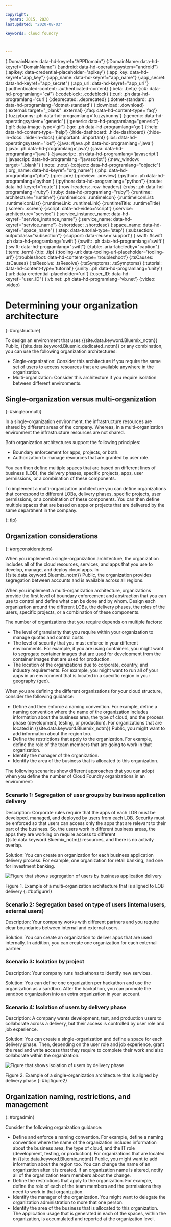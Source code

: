 ```yaml
---

copyright:
  years: 2015, 2020
lastupdated: "2020-08-03"

keywords: cloud foundry



---
```




{:DomainName: data-hd-keyref="APPDomain"}
{:DomainName: data-hd-keyref="DomainName"}
{:android: data-hd-operatingsystem="android"}
{:apikey: data-credential-placeholder='apikey'}
{:app_key: data-hd-keyref="app_key"}
{:app_name: data-hd-keyref="app_name"}
{:app_secret: data-hd-keyref="app_secret"}
{:app_url: data-hd-keyref="app_url"}
{:authenticated-content: .authenticated-content}
{:beta: .beta}
{:c#: data-hd-programlang="c#"}
{:codeblock: .codeblock}
{:curl: .ph data-hd-programlang='curl'}
{:deprecated: .deprecated}
{:dotnet-standard: .ph data-hd-programlang='dotnet-standard'}
{:download: .download}
{:external: target="_blank" .external}
{:faq: data-hd-content-type='faq'}
{:fuzzybunny: .ph data-hd-programlang='fuzzybunny'}
{:generic: data-hd-operatingsystem="generic"}
{:generic: data-hd-programlang="generic"}
{:gif: data-image-type='gif'}
{:go: .ph data-hd-programlang='go'}
{:help: data-hd-content-type='help'}
{:hide-dashboard: .hide-dashboard}
{:hide-in-docs: .hide-in-docs}
{:important: .important}
{:ios: data-hd-operatingsystem="ios"}
{:java: #java .ph data-hd-programlang='java'}
{:java: .ph data-hd-programlang='java'}
{:java: data-hd-programlang="java"}
{:javascript: .ph data-hd-programlang='javascript'}
{:javascript: data-hd-programlang="javascript"}
{:new_window: target="_blank"}
{:note: .note}
{:objectc data-hd-programlang="objectc"}
{:org_name: data-hd-keyref="org_name"}
{:php: data-hd-programlang="php"}
{:pre: .pre}
{:preview: .preview}
{:python: .ph data-hd-programlang='python'}
{:python: data-hd-programlang="python"}
{:route: data-hd-keyref="route"}
{:row-headers: .row-headers}
{:ruby: .ph data-hd-programlang='ruby'}
{:ruby: data-hd-programlang="ruby"}
{:runtime: architecture="runtime"}
{:runtimeIcon: .runtimeIcon}
{:runtimeIconList: .runtimeIconList}
{:runtimeLink: .runtimeLink}
{:runtimeTitle: .runtimeTitle}
{:screen: .screen}
{:script: data-hd-video='script'}
{:service: architecture="service"}
{:service_instance_name: data-hd-keyref="service_instance_name"}
{:service_name: data-hd-keyref="service_name"}
{:shortdesc: .shortdesc}
{:space_name: data-hd-keyref="space_name"}
{:step: data-tutorial-type='step'}
{:subsection: outputclass="subsection"}
{:support: data-reuse='support'}
{:swift: #swift .ph data-hd-programlang='swift'}
{:swift: .ph data-hd-programlang='swift'}
{:swift: data-hd-programlang="swift"}
{:table: .aria-labeledby="caption"}
{:term: .term}
{:tip: .tip}
{:tooling-url: data-tooling-url-placeholder='tooling-url'}
{:troubleshoot: data-hd-content-type='troubleshoot'}
{:tsCauses: .tsCauses}
{:tsResolve: .tsResolve}
{:tsSymptoms: .tsSymptoms}
{:tutorial: data-hd-content-type='tutorial'}
{:unity: .ph data-hd-programlang='unity'}
{:url: data-credential-placeholder='url'}
{:user_ID: data-hd-keyref="user_ID"}
{:vb.net: .ph data-hd-programlang='vb.net'}
{:video: .video}

# Determining your organization architecture
{: #orgstructure}

<!-- This file is reused in the CF Public subcollection. -->

To design an environment that uses {{site.data.keyword.Bluemix_notm}} Public, {{site.data.keyword.Bluemix_dedicated_notm}} or any combination, you can use the following organization architectures:

* Single-organization: Consider this architecture if you require the same set of users to access resources that are available anywhere in the organization.
* Multi-organization: Consider this architecture if you require isolation between different environments.

## Single-organization versus multi-organization
{: #singleormulti}

In a single-organization environment, the infrastructure resources are shared by different areas of the company. Whereas, in a multi-organization environment the infrastructure resources are not shared.

Both organization architectures support the following principles:

* Boundary enforcement for apps, projects, or both.
* Authorization to manage resources that are granted by user role.

You can then define multiple spaces that are based on different lines of business (LOB), the delivery phases, specific projects, apps, user permissions, or a combination of these components.

To implement a multi-organization architecture you can define organizations that correspond to different LOBs, delivery phases, specific projects, user permissions, or a combination of these components. You can then define multiple spaces that are based on apps or projects that are delivered by the same department in the company.

{: tip}

## Organization considerations
{: #orgconsiderations}

When you implement a single-organization architecture, the organization includes all of the cloud resources, services, and apps that you use to develop, manage, and deploy cloud apps. In {{site.data.keyword.Bluemix_notm}} Public, the organization provides segregation between accounts and is available across all regions.

When you implement a multi-organization architecture, organizations provide the first level of boundary enforcement and abstraction that you can use to control and define what can be done and by whom. Design each organization around the different LOBs, the delivery phases, the roles of the users, specific projects, or a combination of these components.  

The number of organizations that you require depends on multiple factors:

* The level of granularity that you require within your organization to manage quotas and control costs.
* The level of security that you must enforce in your different environments. For example, if you are using containers, you might want to segregate container images that are used for development from the container images that are used for production.
* The location of the organizations due to corporate, country, and industry requirements. For example, you might want to run all of your apps in an environment that is located in a specific region in your geography (geo).

When you are defining the different organizations for your cloud structure, consider the following guidance:

* Define and then enforce a naming convention. For example, define a naming convention where the name of the organization includes information about the business area, the type of cloud, and the process phase (development, testing, or production). For organizations that are located in {{site.data.keyword.Bluemix_notm}} Public, you might want to add information about the region too.
* Define the restrictions that apply to the organization. For example, define the role of the team members that are going to work in that organization.
* Identify the manager of the organization.
* Identify the area of the business that is allocated to this organization.

The following scenarios show different approaches that you can adopt when you define the number of Cloud Foundry organizations in an environment:

### Scenario 1: Segregation of user groups by business application delivery

 Description: Corporate rules require that the apps of each LOB must be developed, managed, and deployed by users from each LOB. Security must be enforced so that users can access only the apps that are relevant to their part of the business. So, the users work in different business areas, the apps they are working on require access to different {{site.data.keyword.Bluemix_notm}} resources, and there is no activity overlap.

  Solution: You can create an organization for each business application delivery process. For example, one organization for retail banking, and one for investment banking.

  ![Figure that shows segregation of users by business application delivery](images/bank_example.svg "Figure that shows segregation of users by business application delivery")

  Figure 1. Example of a multi-organization architecture that is aligned to LOB delivery
{: #bpfigure1}

### Scenario 2: Segregation based on type of users (internal users, external users)

  Description: Your company works with different partners and you require clear boundaries between internal and external users.

  Solution: You can create an organization to deliver apps that are used internally. In addition, you can create one organization for each external partner.

### Scenario 3: Isolation by project

  Description: Your company runs hackathons to identify new services.  

  Solution: You can define one organization per hackathon and use the organization as a sandbox. After the hackathon, you can promote the sandbox organization into an extra organization in your account.

### Scenario 4: Isolation of users by delivery phase

  Description: A company wants development, test, and production users to collaborate across a delivery, but their access is controlled by user role and job experience.

  Solution: You can create a single-organization and define a space for each delivery phase. Then, depending on the user role and job experience, grant the read and write access that they require to complete their work and also collaborate within the organization.

  ![Figure that shows isolation of users by delivery phase](images/user_groups_example.svg "Figure that shows isolation of users by delivery phase")

   Figure 2. Example of a single-organization architecture that is aligned by delivery phase
{: #bpfigure2}

## Organization naming, restrictions, and management
{: #orgadmin}   

Consider the following organization guidance:

* Define and enforce a naming convention. For example, define a naming convention where the name of the organization includes information about the business area, the type of cloud, and the IT role (development, testing, or production). For organizations that are located in {{site.data.keyword.Bluemix_notm}} Public, you might want to add information about the region too. You can change the name of an organization after it is created. If an organization name is altered, notify all of the organization team members about the change.
* Define the restrictions that apply to the organization. For example, define the role of each of the team members and the permissions they need to work in that organization.
* Identify the manager of the organization. You might want to delegate the organization administration to more that one person.
* Identify the area of the business that is allocated to this organization. The application usage that is generated in each of the spaces, within the organization, is accumulated and reported at the organization level.


